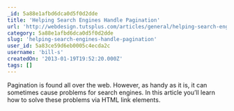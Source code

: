 ```yaml
---
_id: 5a88e1afbd6dca0d5f0d2dde
title: 'Helping Search Engines Handle Pagination'
url: 'http://webdesign.tutsplus.com/articles/general/helping-search-engines-handle-pagination/'
category: 5a88e1afbd6dca0d5f0d2dde
slug: 'helping-search-engines-handle-pagination'
user_id: 5a83ce59d6eb0005c4ecda2c
username: 'bill-s'
createdOn: '2013-01-19T19:52:20.000Z'
tags: []
---
```


Pagination is found all over the web. However, as handy as it is, it can sometimes cause problems for search engines. In this article you’ll learn how to solve these problems via HTML link elements.
